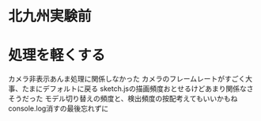 # 北九州実験前
# 処理を軽くする
カメラ非表示あんま処理に関係しなかった
カメラのフレームレートがすごく大事、たまにデフォルトに戻る
sketch.jsの描画頻度おとせるけどあまり関係なさそうだった
モデル切り替えの頻度と、検出頻度の按配考えてもいいかもね
console.log消すの最後忘れずに